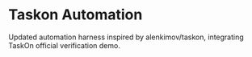 # Taskon Automation

Updated automation harness inspired by alenkimov/taskon, integrating TaskOn official verification demo.
